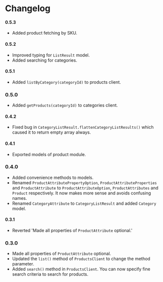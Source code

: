 # Changelog

#### 0.5.3

-   Added product fetching by SKU.

#### 0.5.2

-   Improved typing for `ListResult` model.
-   Added searching for categories.

#### 0.5.1

-   Added `listByCategory(categoryId)` to products client.

### 0.5.0

-   Added `getProducts(categoryId)` to categories client.

#### 0.4.2

-   Fixed bug in `CategoryListResult.flattenCategoryListResults()` which caused it to return empty array always.

#### 0.4.1

-   Exported models of product module.

### 0.4.0

-   Added convenience methods to models.
-   Renamed `ProductAttributePropertyOption`, `ProductAttributeProperties` and `ProductAttribute` to `ProductAttributeOption`, `ProductAttributes` and `Product` respectively. It now makes more sense and avoids confusing names.
-   Renamed `CategoryAttribute` to `CategoryListResult` and added `Category` model.

#### 0.3.1

-   Reverted 'Made all properties of `ProductAttribute` optional.'

### 0.3.0

-   Made all properties of `ProductAttribute` optional.
-   Updated the `list()` method of `ProductsClient` to change the method parameter.
-   Added `search()` method in `ProductsClient`. You can now specify fine search criteria to search for products.
